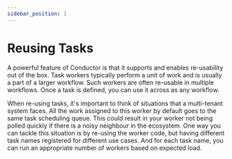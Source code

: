 ```yaml
---
sidebar_position: 1
---
```


# Reusing Tasks

A powerful feature of Conductor is that it supports and enables re-usability out of the box. Task workers typically
perform a unit of work and is usually a part of a larger workflow. Such workers are often re-usable in multiple
workflows. Once a task is defined, you can use it across as any workflow.

When re-using tasks, it's important to think of situations that a multi-tenant system faces. All the work assigned to
this worker by default goes to the same task scheduling queue. This could result in your worker not being polled quickly
if there is a noisy neighbour in the ecosystem. One way you can tackle this situation is by re-using the worker code,
but having different task names registered for different use cases. And for each task name, you can run an appropriate
number of workers based on expected load.


